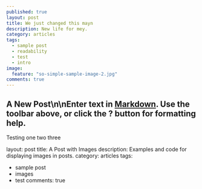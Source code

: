 ```yaml
---
published: true
layout: post
title: We just changed this mayn
description: New life for mey.
category: articles
tags: 
  - sample post
  - readability
  - test
  - intro
image: 
  feature: "so-simple-sample-image-2.jpg"
comments: true
---
```


## A New Post\n\nEnter text in [Markdown](http://daringfireball.net/projects/markdown/). Use the toolbar above, or click the **?** button for formatting help.

Testing one two three

layout: post
title: A Post with Images
description: Examples and code for displaying images in posts.
category: articles
tags: 
  - sample post
  - images
  - test
comments: true
